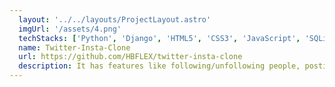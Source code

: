 ```yaml
---
  layout: '../../layouts/ProjectLayout.astro'
  imgUrl: '/assets/4.png'
  techStacks: ['Python', 'Django', 'HTML5', 'CSS3', 'JavaScript', 'SQLite']
  name: Twitter-Insta-Clone
  url: https://github.com/HBFLEX/twitter-insta-clone
  description: It has features like following/unfollowing people, posting feeds, liking, commenting and have a simple authentication for registering new users. This app has more space to grow, am most willingly to add more features to it.
---
```

